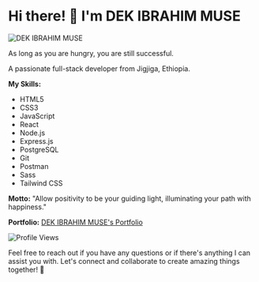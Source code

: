 # Hi there! 👋 I'm DEK IBRAHIM MUSE

![DEK IBRAHIM MUSE](https://media4.giphy.com/media/v1.Y2lkPTc5MGI3NjExYmI2MjBhMjRlMzAxOTdlNGMxZDNjNTc1MzYxYjJiZjM3YTQ3MDdhYSZlcD12MV9pbnRlcm5hbF9naWZzX2dpZklkJmN0PWc/Y4ak9Ki2GZCbJxAnJD/giphy.gif)

As long as you are hungry, you are still successful.

A passionate full-stack developer from Jigjiga, Ethiopia.

**My Skills:**
- HTML5
- CSS3
- JavaScript
- React
- Node.js
- Express.js
- PostgreSQL
- Git
- Postman
- Sass
- Tailwind CSS

**Motto:**
"Allow positivity to be your guiding light, illuminating your path with happiness."

**Portfolio:**
[DEK IBRAHIM MUSE's Portfolio](https://voice-welcome-git-main-deekibraahim.vercel.app/)

![Profile Views](https://komarev.com/ghpvc/?username=deekibraahim&label=Profile%20views&color=0e75b6&style=flat)

Feel free to reach out if you have any questions or if there's anything I can assist you with. Let's connect and collaborate to create amazing things together! 🚀
